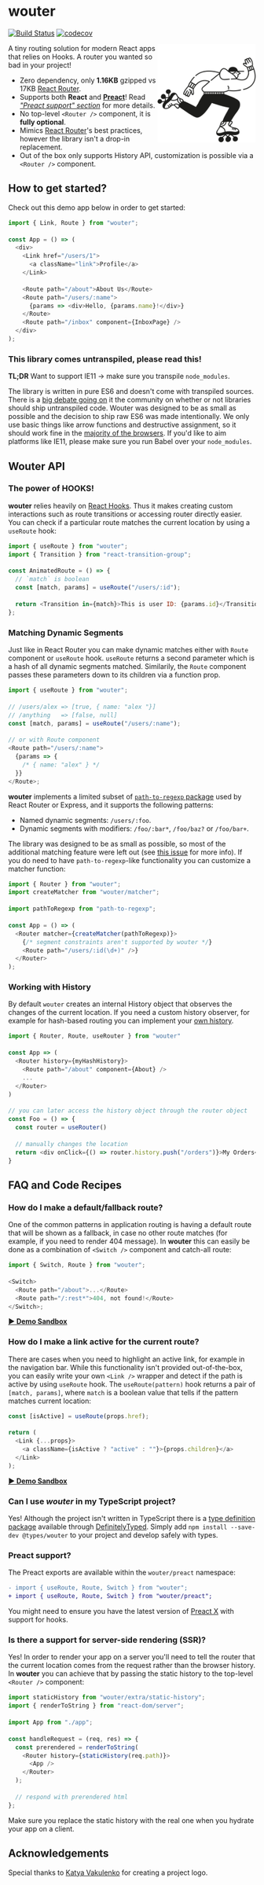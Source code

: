 # wouter

[![Build Status](https://travis-ci.org/molefrog/wouter.svg?branch=master)](https://travis-ci.org/molefrog/wouter) [![codecov](https://codecov.io/gh/molefrog/wouter/branch/master/graph/badge.svg)](https://codecov.io/gh/molefrog/wouter)

<img src="logo.svg" align="right" width="200" alt="Wouter Logo by Katya Vakulenko">

A tiny routing solution for modern React apps that relies on Hooks. A router you wanted so bad in your project!

- Zero dependency, only **1.16KB** gzipped vs 17KB [React Router](https://github.com/ReactTraining/react-router).
- Supports both **React** and **[Preact](https://preactjs.com/)**! Read _["Preact support" section](#preact-support)_ for more details.
- No top-level `<Router />` component, it is **fully optional**.
- Mimics [React Router](https://github.com/ReactTraining/react-router)'s best practices, however the library isn't a drop-in replacement.
- Out of the box only supports History API, customization is possible via a `<Router />` component.

## How to get started?

Check out this demo app below in order to get started:

```js
import { Link, Route } from "wouter";

const App = () => (
  <div>
    <Link href="/users/1">
      <a className="link">Profile</a>
    </Link>

    <Route path="/about">About Us</Route>
    <Route path="/users/:name">
      {params => <div>Hello, {params.name}!</div>}
    </Route>
    <Route path="/inbox" component={InboxPage} />
  </div>
);
```

### This library comes untranspiled, please read this!

**TL;DR** Want to support IE11 → make sure you transpile `node_modules`.

The library is written in pure ES6 and doesn't come with transpiled sources. There is a [big debate going on](https://gist.github.com/Rich-Harris/51e1bf24e7c093469ef7a0983bad94cb) it the community on whether or not libraries should ship untranspiled code. Wouter was designed to be as small as possible and the decision to ship raw ES6 was made intentionally. We only use basic things like arrow functions and destructive assignment, so it should work fine in the [majority of the browsers](https://caniuse.com/#feat=es6). If you'd like to aim platforms like IE11, please make sure you run Babel over your `node_modules`.

## Wouter API

### The power of HOOKS!

**wouter** relies heavily on [React Hooks](https://reactjs.org/docs/hooks-intro.html). Thus it makes creating custom interactions such as route transitions or accessing router directly easier. You can check if a particular route matches the current location by using a `useRoute` hook:

```js
import { useRoute } from "wouter";
import { Transition } from "react-transition-group";

const AnimatedRoute = () => {
  // `match` is boolean
  const [match, params] = useRoute("/users/:id");

  return <Transition in={match}>This is user ID: {params.id}</Transition>;
};
```

### Matching Dynamic Segments

Just like in React Router you can make dynamic matches either with `Route` component or `useRoute` hook.
`useRoute` returns a second parameter which is a hash of all dynamic segments matched. Similarily, the
`Route` component passes these parameters down to its children via a function prop.

```js
import { useRoute } from "wouter";

// /users/alex => [true, { name: "alex "}]
// /anything   => [false, null]
const [match, params] = useRoute("/users/:name");

// or with Route component
<Route path="/users/:name">
  {params => {
    /* { name: "alex" } */
  }}
</Route>;
```

**wouter** implements a limited subset of [`path-to-regexp` package](https://github.com/pillarjs/path-to-regexp)
used by React Router or Express, and it supports the following patterns:

- Named dynamic segments: `/users/:foo`.
- Dynamic segments with modifiers: `/foo/:bar*`, `/foo/baz?` or `/foo/bar+`.

The library was designed to be as small as possible, so most of the additional matching feature were left out
(see [this issue](https://github.com/molefrog/wouter/issues/1) for more info).
If you do need to have `path-to-regexp`-like functionality you can customize a matcher function:

```js
import { Router } from "wouter";
import createMatcher from "wouter/matcher";

import pathToRegexp from "path-to-regexp";

const App = () => (
  <Router matcher={createMatcher(pathToRegexp)}>
    {/* segment constraints aren't supported by wouter */}
    <Route path="/users/:id(\d+)" />}
  </Router>
);
```

### Working with History

By default `wouter` creates an internal History object that observes the changes of the current location. If you need a custom history observer, for example for hash-based routing you can implement your [own history](https://github.com/molefrog/wouter/blob/master/history.js).

```js
import { Router, Route, useRouter } from "wouter"

const App => (
  <Router history={myHashHistory}>
    <Route path="/about" component={About} />
    ...
  </Router>
)

// you can later access the history object through the router object
const Foo = () => {
  const router = useRouter()

  // manually changes the location
  return <div onClick={() => router.history.push("/orders")}>My Orders</div>
}
```

## FAQ and Code Recipes

### How do I make a default/fallback route?

One of the common patterns in application routing is having a default route that will be shown as a fallback, in case no other route matches (for example, if you need to render 404 message). In **wouter** this can easily be done as a combination of `<Switch />` component and catch-all route:

```js
import { Switch, Route } from "wouter";

<Switch>
  <Route path="/about">...</Route>
  <Route path="/:rest*">404, not found!</Route>
</Switch>;
```

**[▶ Demo Sandbox](https://codesandbox.io/s/oqk302k2y)**

### How do I make a link active for the current route?

There are cases when you need to highlight an active link, for example in the navigation bar. While this functionality isn't provided out-of-the-box, you can easily write your own `<Link />` wrapper and detect if the path is active by using `useRoute` hook. The `useRoute(pattern)` hook returns a pair of `[match, params]`, where `match` is a boolean value that tells if the pattern matches current location:

```js
const [isActive] = useRoute(props.href);

return (
  <Link {...props}>
    <a className={isActive ? "active" : ""}>{props.children}</a>
  </Link>
);
```

**[▶ Demo Sandbox](https://codesandbox.io/s/5zjpj19yz4)**

### Can I use _wouter_ in my TypeScript project?

Yes! Although the project isn't written in TypeScript there is a [type definition package](https://www.npmjs.com/package/@types/wouter) available through [DefinitelyTyped](https://github.com/DefinitelyTyped/DefinitelyTyped). Simply add `npm install --save-dev @types/wouter` to your project and develop safely with types.

### Preact support?

The Preact exports are available within the `wouter/preact` namespace:

```diff
- import { useRoute, Route, Switch } from "wouter";
+ import { useRoute, Route, Switch } from "wouter/preact";
```

You might need to ensure you have the latest version of [Preact X](https://github.com/preactjs/preact/releases/tag/10.0.0-alpha.0) with support for hooks.

### Is there a support for server-side rendering (SSR)?

Yes! In order to render your app on a server you'll need to tell the router that the current location comes from the request rather than the browser history. In **wouter** you can achieve that by passing the static history to the top-level `<Router />` component:

```js
import staticHistory from "wouter/extra/static-history";
import { renderToString } from "react-dom/server";

import App from "./app";

const handleRequest = (req, res) => {
  const prerendered = renderToString(
    <Router history={staticHistory(req.path)}>
      <App />
    </Router>
  );

  // respond with prerendered html
};
```

Make sure you replace the static history with the real one when you hydrate your app on a client.

## Acknowledgements

Special thanks to [Katya Vakulenko](https://katyavakulenko.com/) for creating a project logo.
